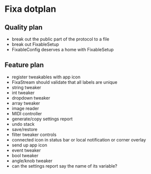 #  Fixa dotplan

## Quality plan
- break out the public part of the protocol to a file
- break out FixableSetup
- FixableConfig deserves a home with FixableSetup

## Feature plan
- register tweakables with app icon
- FixaStream should validate that all labels are unique
- string tweaker
- int tweaker
- dropdown tweaker
- array tweaker
- image reader
- MIDI controller
- generate/copy settings report
- undo stack
- save/restore
- filter tweaker controls
- connected icon in status bar or local notification or corner overlay
- send up app icon
- event tweaker
- bool tweaker
- angle/knob tweaker
- can the settings report say the name of its variable?
